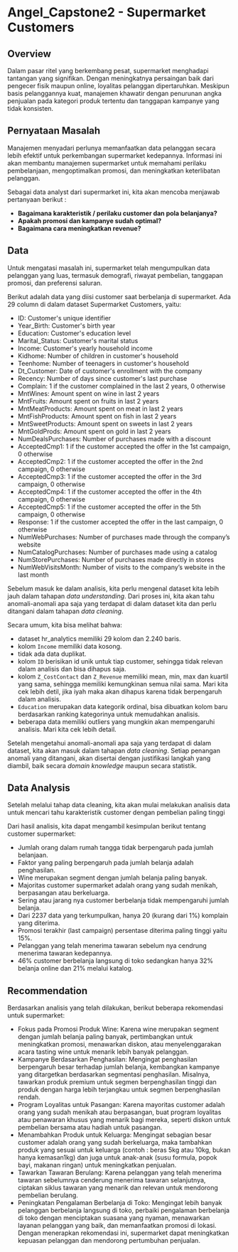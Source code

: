 # Angel_Capstone2 - Supermarket Customers
## Overview
Dalam pasar ritel yang berkembang pesat, supermarket menghadapi tantangan yang signifikan. Dengan meningkatnya persaingan baik dari pengecer fisik maupun online, loyalitas pelanggan dipertaruhkan. Meskipun basis pelanggannya kuat, manajemen khawatir dengan penurunan angka penjualan pada kategori produk tertentu dan tanggapan kampanye yang tidak konsisten. 
## Pernyataan Masalah
Manajemen menyadari perlunya memanfaatkan data pelanggan secara lebih efektif untuk perkembangan supermarket kedepannya. Informasi ini akan membantu manajemen supermarket untuk memahami perilaku pembelanjaan, mengoptimalkan promosi, dan meningkatkan keterlibatan pelanggan.

Sebagai data analyst dari supermarket ini, kita akan mencoba menjawab pertanyaan berikut :
* **Bagaimana karakteristik / perilaku customer dan pola belanjanya?**
* **Apakah promosi dan kampanye sudah optimal?**
* **Bagaimana cara meningkatkan revenue?**
## Data
Untuk mengatasi masalah ini, supermarket telah mengumpulkan data pelanggan yang luas, termasuk demografi, riwayat pembelian, tanggapan promosi, dan preferensi saluran. 

Berikut adalah data yang diisi customer saat berbelanja di supermarket. Ada 29 column di dalam dataset Supermarket Customers, yaitu:

* ID: Customer's unique identifier
* Year_Birth: Customer's birth year
* Education: Customer's education level
* Marital_Status: Customer's marital status
* Income: Customer's yearly household income
* Kidhome: Number of children in customer's household
* Teenhome: Number of teenagers in customer's household
* Dt_Customer: Date of customer's enrollment with the company
* Recency: Number of days since customer's last purchase
* Complain: 1 if the customer complained in the last 2 years, 0 otherwise
* MntWines: Amount spent on wine in last 2 years
* MntFruits: Amount spent on fruits in last 2 years
* MntMeatProducts: Amount spent on meat in last 2 years
* MntFishProducts: Amount spent on fish in last 2 years
* MntSweetProducts: Amount spent on sweets in last 2 years
* MntGoldProds: Amount spent on gold in last 2 years
* NumDealsPurchases: Number of purchases made with a discount
* AcceptedCmp1: 1 if the customer accepted the offer in the 1st campaign, 0 otherwise
* AcceptedCmp2: 1 if the customer accepted the offer in the 2nd campaign, 0 otherwise
* AcceptedCmp3: 1 if the customer accepted the offer in the 3rd campaign, 0 otherwise
* AcceptedCmp4: 1 if the customer accepted the offer in the 4th campaign, 0 otherwise
* AcceptedCmp5: 1 if the customer accepted the offer in the 5th campaign, 0 otherwise
* Response: 1 if the customer accepted the offer in the last campaign, 0 otherwise
* NumWebPurchases: Number of purchases made through the company’s website
* NumCatalogPurchases: Number of purchases made using a catalog
* NumStorePurchases: Number of purchases made directly in stores
* NumWebVisitsMonth: Number of visits to the company’s website in the last month

Sebelum masuk ke dalam analisis, kita perlu mengenal dataset kita lebih jauh dalam tahapan *data understanding*. Dari proses ini, kita akan tahu anomali-anomali apa saja yang terdapat di dalam dataset kita dan perlu ditangani dalam tahapan *data cleaning*.

Secara umum, kita bisa melihat bahwa:
* dataset hr_analytics memiliki 29 kolom dan 2.240 baris.
* kolom `Income` memiliki data kosong.
* tidak ada data duplikat.
* kolom `ID` berisikan id unik untuk tiap customer, sehingga tidak relevan dalam analisis dan bisa dihapus saja.
* kolom `Z_CostContact` dan `Z_Revenue` memiliki mean, min, max dan kuartil yang sama, sehingga memiliki kemungkinan semua nilai sama. Mari kita cek lebih detil, jika iyah maka akan dihapus karena tidak berpengaruh dalam analisis.
* `Education` merupakan data kategorik ordinal, bisa dibuatkan kolom baru berdasarkan ranking kategorinya untuk memudahkan analisis.
* beberapa data memiliki outliers yang mungkin akan mempengaruhi analisis. Mari kita cek lebih detail.

Setelah mengetahui anomali-anomali apa saja yang terdapat di dalam dataset, kita akan masuk dalam tahapan *data cleaning*. Setiap penangan anomali yang ditangani, akan disertai dengan justifikasi langkah yang diambil, baik secara *domain knowledge* maupun secara statistik.
## Data Analysis
Setelah melalui tahap data cleaning, kita akan mulai melakukan analisis data untuk mencari tahu karakteristik customer dengan pembelian paling tinggi

Dari hasil analisis, kita dapat mengambil kesimpulan berikut tentang customer supermarket:
* Jumlah orang dalam rumah tangga tidak berpengaruh pada jumlah belanjaan.
* Faktor yang paling berpengaruh pada jumlah belanja adalah penghasilan.
* Wine merupakan segment dengan jumlah belanja paling banyak.
* Majoritas customer supermarket adalah orang yang sudah menikah, berpasangan atau berkeluarga.
* Sering atau jarang nya customer berbelanja tidak mempengaruhi jumlah belanja.
* Dari 2237 data yang terkumpulkan, hanya 20 (kurang dari 1%) komplain yang diterima.
* Promosi terakhir (last campaign) persentase diterima paling tinggi yaitu 15%.
* Pelanggan yang telah menerima tawaran sebelum nya cendrung menerima tawaran kedepannya.
* 46% customer berbelanja langsung di toko sedangkan hanya 32% belanja online dan 21% melalui katalog.
## Recommendation
Berdasarkan analisis yang telah dilakukan, berikut beberapa rekomendasi untuk supermarket:
* Fokus pada Promosi Produk Wine: Karena wine merupakan segment dengan jumlah belanja paling banyak, pertimbangkan untuk meningkatkan promosi, menawarkan diskon, atau menyelenggarakan acara tasting wine untuk menarik lebih banyak pelanggan.
* Kampanye Berdasarkan Penghasilan: Mengingat penghasilan berpengaruh besar terhadap jumlah belanja, kembangkan kampanye yang ditargetkan berdasarkan segmentasi penghasilan. Misalnya, tawarkan produk premium untuk segmen berpenghasilan tinggi dan produk dengan harga lebih terjangkau untuk segmen berpenghasilan rendah.
* Program Loyalitas untuk Pasangan: Karena mayoritas customer adalah orang yang sudah menikah atau berpasangan, buat program loyalitas atau penawaran khusus yang menarik bagi mereka, seperti diskon untuk pembelian bersama atau hadiah untuk pasangan.
* Menambahkan Produk untuk Keluarga: Mengingat sebagian besar customer adalah orang yang sudah berkeluarga, maka tambahkan produk yang sesuai untuk keluarga (contoh : beras 5kg atau 10kg, bukan hanya kemasan1kg) dan juga untuk anak-anak (susu formula, popok bayi, makanan ringan) untuk meningkatkan penjualan.
* Tawarkan Tawaran Berulang: Karena pelanggan yang telah menerima tawaran sebelumnya cenderung menerima tawaran selanjutnya, ciptakan siklus tawaran yang menarik dan relevan untuk mendorong pembelian berulang.
* Peningkatan Pengalaman Berbelanja di Toko: Mengingat lebih banyak pelanggan berbelanja langsung di toko, perbaiki pengalaman berbelanja di toko dengan menciptakan suasana yang nyaman, menawarkan layanan pelanggan yang baik, dan memanfaatkan promosi di lokasi.
Dengan menerapkan rekomendasi ini, supermarket dapat meningkatkan kepuasan pelanggan dan mendorong pertumbuhan penjualan.
